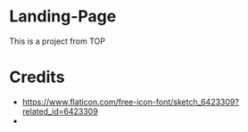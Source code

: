 # Landing-Page
This is a project from TOP

# Credits
- https://www.flaticon.com/free-icon-font/sketch_6423309?related_id=6423309
- 